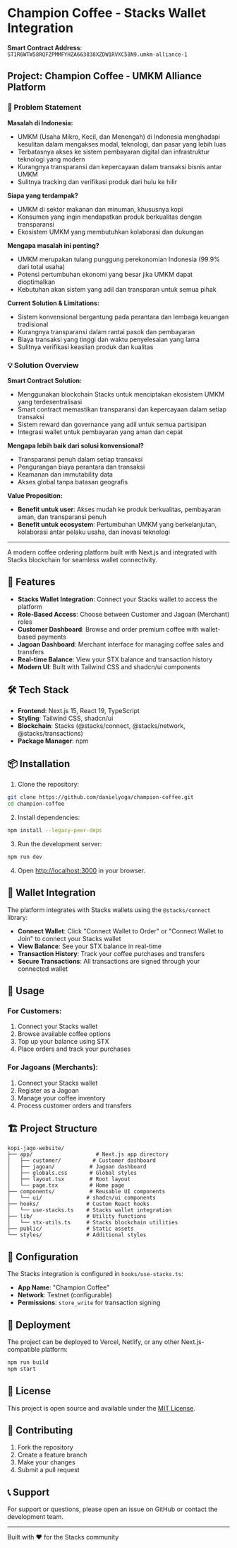 # Champion Coffee - Stacks Wallet Integration

**Smart Contract Address**: `ST1R6WTW58RQFZPMMFYHZA663838XZDW1RVXC58N9.umkm-alliance-1`

## Project: Champion Coffee - UMKM Alliance Platform

### 🎯 Problem Statement

**Masalah di Indonesia:**
- UMKM (Usaha Mikro, Kecil, dan Menengah) di Indonesia menghadapi kesulitan dalam mengakses modal, teknologi, dan pasar yang lebih luas
- Terbatasnya akses ke sistem pembayaran digital dan infrastruktur teknologi yang modern
- Kurangnya transparansi dan kepercayaan dalam transaksi bisnis antar UMKM
- Sulitnya tracking dan verifikasi produk dari hulu ke hilir

**Siapa yang terdampak?**
- UMKM di sektor makanan dan minuman, khususnya kopi
- Konsumen yang ingin mendapatkan produk berkualitas dengan transparansi
- Ekosistem UMKM yang membutuhkan kolaborasi dan dukungan

**Mengapa masalah ini penting?**
- UMKM merupakan tulang punggung perekonomian Indonesia (99.9% dari total usaha)
- Potensi pertumbuhan ekonomi yang besar jika UMKM dapat dioptimalkan
- Kebutuhan akan sistem yang adil dan transparan untuk semua pihak

**Current Solution & Limitations:**
- Sistem konvensional bergantung pada perantara dan lembaga keuangan tradisional
- Kurangnya transparansi dalam rantai pasok dan pembayaran
- Biaya transaksi yang tinggi dan waktu penyelesaian yang lama
- Sulitnya verifikasi keaslian produk dan kualitas

### 💡 Solution Overview

**Smart Contract Solution:**
- Menggunakan blockchain Stacks untuk menciptakan ekosistem UMKM yang terdesentralisasi
- Smart contract memastikan transparansi dan kepercayaan dalam setiap transaksi
- Sistem reward dan governance yang adil untuk semua partisipan
- Integrasi wallet untuk pembayaran yang aman dan cepat

**Mengapa lebih baik dari solusi konvensional?**
- Transparansi penuh dalam setiap transaksi
- Pengurangan biaya perantara dan transaksi
- Keamanan dan immutability data
- Akses global tanpa batasan geografis

**Value Proposition:**
- **Benefit untuk user**: Akses mudah ke produk berkualitas, pembayaran aman, dan transparansi penuh
- **Benefit untuk ecosystem**: Pertumbuhan UMKM yang berkelanjutan, kolaborasi antar pelaku usaha, dan inovasi teknologi

---

A modern coffee ordering platform built with Next.js and integrated with Stacks blockchain for seamless wallet connectivity.

## 🚀 Features

- **Stacks Wallet Integration**: Connect your Stacks wallet to access the platform
- **Role-Based Access**: Choose between Customer and Jagoan (Merchant) roles
- **Customer Dashboard**: Browse and order premium coffee with wallet-based payments
- **Jagoan Dashboard**: Merchant interface for managing coffee sales and transfers
- **Real-time Balance**: View your STX balance and transaction history
- **Modern UI**: Built with Tailwind CSS and shadcn/ui components

## 🛠️ Tech Stack

- **Frontend**: Next.js 15, React 19, TypeScript
- **Styling**: Tailwind CSS, shadcn/ui
- **Blockchain**: Stacks (@stacks/connect, @stacks/network, @stacks/transactions)
- **Package Manager**: npm

## 📦 Installation

1. Clone the repository:
```bash
git clone https://github.com/danielyoga/champion-coffee.git
cd champion-coffee
```

2. Install dependencies:
```bash
npm install --legacy-peer-deps
```

3. Run the development server:
```bash
npm run dev
```

4. Open [http://localhost:3000](http://localhost:3000) in your browser.

## 🔗 Wallet Integration

The platform integrates with Stacks wallets using the `@stacks/connect` library:

- **Connect Wallet**: Click "Connect Wallet to Order" or "Connect Wallet to Join" to connect your Stacks wallet
- **View Balance**: See your STX balance in real-time
- **Transaction History**: Track your coffee purchases and transfers
- **Secure Transactions**: All transactions are signed through your connected wallet

## 🎯 Usage

### For Customers:
1. Connect your Stacks wallet
2. Browse available coffee options
3. Top up your balance using STX
4. Place orders and track your purchases

### For Jagoans (Merchants):
1. Connect your Stacks wallet
2. Register as a Jagoan
3. Manage your coffee inventory
4. Process customer orders and transfers

## 🏗️ Project Structure

```
kopi-jago-website/
├── app/                    # Next.js app directory
│   ├── customer/          # Customer dashboard
│   ├── jagoan/           # Jagoan dashboard
│   ├── globals.css       # Global styles
│   ├── layout.tsx        # Root layout
│   └── page.tsx          # Home page
├── components/           # Reusable UI components
│   └── ui/              # shadcn/ui components
├── hooks/               # Custom React hooks
│   └── use-stacks.ts    # Stacks wallet integration
├── lib/                 # Utility functions
│   └── stx-utils.ts     # Stacks blockchain utilities
├── public/              # Static assets
└── styles/              # Additional styles
```

## 🔧 Configuration

The Stacks integration is configured in `hooks/use-stacks.ts`:

- **App Name**: "Champion Coffee"
- **Network**: Testnet (configurable)
- **Permissions**: `store_write` for transaction signing

## 🚀 Deployment

The project can be deployed to Vercel, Netlify, or any other Next.js-compatible platform:

```bash
npm run build
npm start
```

## 📝 License

This project is open source and available under the [MIT License](LICENSE).

## 🤝 Contributing

1. Fork the repository
2. Create a feature branch
3. Make your changes
4. Submit a pull request

## 📞 Support

For support or questions, please open an issue on GitHub or contact the development team.

---

Built with ❤️ for the Stacks community
